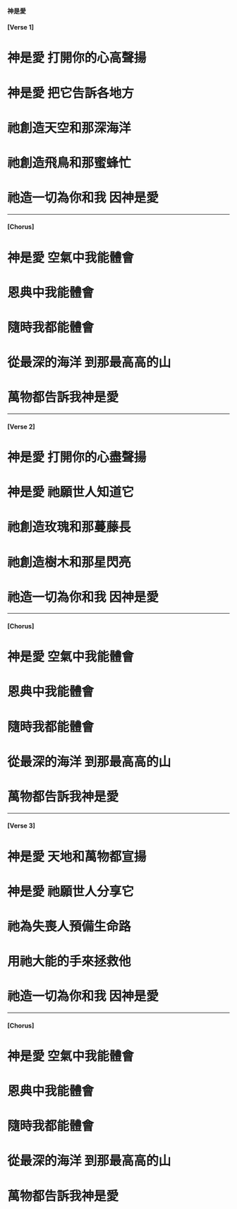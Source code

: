 #### 神是愛
#### [Verse 1]
# 神是愛 打開你的心高聲揚 
# 神是愛 把它告訴各地方 
# 祂創造天空和那深海洋 
# 祂創造飛鳥和那蜜蜂忙 
# 祂造一切為你和我 因神是愛 

---

#### [Chorus]
# 神是愛 空氣中我能體會 
# 恩典中我能體會 
# 隨時我都能體會  
# 從最深的海洋 到那最高高的山 
# 萬物都告訴我神是愛 

---

#### [Verse 2]
# 神是愛 打開你的心盡聲揚 
# 神是愛 祂願世人知道它 
# 祂創造玫瑰和那蔓藤長 
# 祂創造樹木和那星閃亮 
# 祂造一切為你和我 因神是愛 

---

#### [Chorus]
# 神是愛 空氣中我能體會 
# 恩典中我能體會 
# 隨時我都能體會  
# 從最深的海洋 到那最高高的山 
# 萬物都告訴我神是愛 

---

#### [Verse 3]
# 神是愛 天地和萬物都宣揚 
# 神是愛 祂願世人分享它 
# 祂為失喪人預備生命路 
# 用祂大能的手來拯救他 
# 祂造一切為你和我 因神是愛

---

#### [Chorus]
# 神是愛 空氣中我能體會 
# 恩典中我能體會 
# 隨時我都能體會  
# 從最深的海洋 到那最高高的山 
# 萬物都告訴我神是愛  